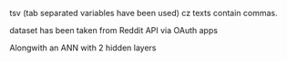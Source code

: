 tsv (tab separated variables have been used) cz texts contain commas. 

dataset has been taken from Reddit API via OAuth apps

Alongwith an ANN with 2 hidden layers
